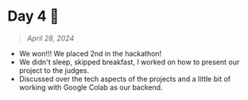 # Day 4 🏅

> *April 28, 2024*

- We won!!! We placed 2nd in the hackathon!
- We didn't sleep, skipped breakfast, I worked on how to present our project to the judges.
- Discussed over the tech aspects of the projects and a little bit of working with Google Colab as our backend.